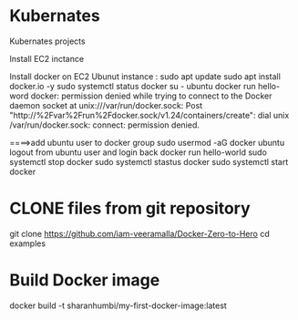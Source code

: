 # Kubernates
Kubernates projects

Install EC2 inctance 

Install docker on EC2 Ubunut instance :
sudo apt update
sudo apt install docker.io -y
sudo systemctl status docker
su - ubuntu
docker run hello-word
docker: permission denied while trying to connect to the Docker daemon socket at unix:///var/run/docker.sock: Post "http://%2Fvar%2Frun%2Fdocker.sock/v1.24/containers/create": dial unix /var/run/docker.sock: connect: permission denied.

====>add ubuntu user to docker group
sudo usermod -aG docker ubuntu  
logout from ubuntu user and login back
docker run hello-world
sudo systemctl stop docker
sudo systemctl stastus docker
sudo systemctl start docker

CLONE files from git repository
===============================
git clone https://github.com/iam-veeramalla/Docker-Zero-to-Hero
cd  examples

Build Docker image
==================
docker build -t sharanhumbi/my-first-docker-image:latest

